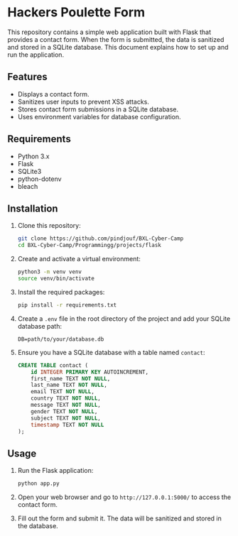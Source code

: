 # Hackers Poulette Form

This repository contains a simple web application built with Flask that provides a contact form. When the form is submitted, the data is sanitized and stored in a SQLite database. This document explains how to set up and run the application.

## Features

- Displays a contact form.
- Sanitizes user inputs to prevent XSS attacks.
- Stores contact form submissions in a SQLite database.
- Uses environment variables for database configuration.

## Requirements

- Python 3.x
- Flask
- SQLite3
- python-dotenv
- bleach

## Installation

1. Clone this repository:

    ```bash
    git clone https://github.com/pindjouf/BXL-Cyber-Camp
    cd BXL-Cyber-Camp/Programmingg/projects/flask
    ```

2. Create and activate a virtual environment:

    ```bash
    python3 -m venv venv
    source venv/bin/activate
    ```

3. Install the required packages:

    ```bash
    pip install -r requirements.txt
    ```

4. Create a `.env` file in the root directory of the project and add your SQLite database path:

    ```plaintext
    DB=path/to/your/database.db
    ```

5. Ensure you have a SQLite database with a table named `contact`:

    ```sql
    CREATE TABLE contact (
        id INTEGER PRIMARY KEY AUTOINCREMENT,
        first_name TEXT NOT NULL,
        last_name TEXT NOT NULL,
        email TEXT NOT NULL,
        country TEXT NOT NULL,
        message TEXT NOT NULL,
        gender TEXT NOT NULL,
        subject TEXT NOT NULL,
        timestamp TEXT NOT NULL
    );
    ```

## Usage

1. Run the Flask application:

    ```bash
    python app.py
    ```

2. Open your web browser and go to `http://127.0.0.1:5000/` to access the contact form.

3. Fill out the form and submit it. The data will be sanitized and stored in the database.
